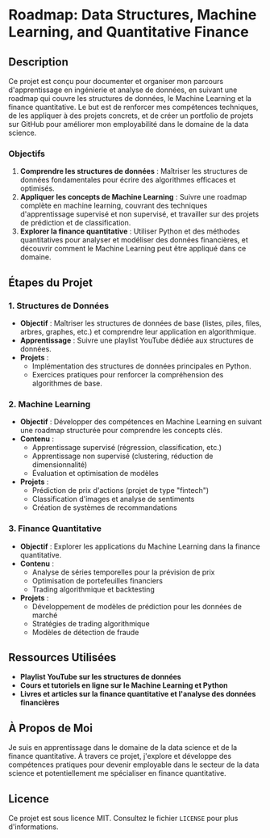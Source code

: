 # Roadmap: Data Structures, Machine Learning, and Quantitative Finance

## Description
Ce projet est conçu pour documenter et organiser mon parcours d'apprentissage en ingénierie et analyse de données, en suivant une roadmap qui couvre les structures de données, le Machine Learning et la finance quantitative. Le but est de renforcer mes compétences techniques, de les appliquer à des projets concrets, et de créer un portfolio de projets sur GitHub pour améliorer mon employabilité dans le domaine de la data science.

### Objectifs
1. **Comprendre les structures de données** : Maîtriser les structures de données fondamentales pour écrire des algorithmes efficaces et optimisés.
2. **Appliquer les concepts de Machine Learning** : Suivre une roadmap complète en machine learning, couvrant des techniques d'apprentissage supervisé et non supervisé, et travailler sur des projets de prédiction et de classification.
3. **Explorer la finance quantitative** : Utiliser Python et des méthodes quantitatives pour analyser et modéliser des données financières, et découvrir comment le Machine Learning peut être appliqué dans ce domaine.

## Étapes du Projet

### 1. Structures de Données
   - **Objectif** : Maîtriser les structures de données de base (listes, piles, files, arbres, graphes, etc.) et comprendre leur application en algorithmique.
   - **Apprentissage** : Suivre une playlist YouTube dédiée aux structures de données.
   - **Projets** :
     - Implémentation des structures de données principales en Python.
     - Exercices pratiques pour renforcer la compréhension des algorithmes de base.

### 2. Machine Learning
   - **Objectif** : Développer des compétences en Machine Learning en suivant une roadmap structurée pour comprendre les concepts clés.
   - **Contenu** :
     - Apprentissage supervisé (régression, classification, etc.)
     - Apprentissage non supervisé (clustering, réduction de dimensionnalité)
     - Évaluation et optimisation de modèles
   - **Projets** :
     - Prédiction de prix d'actions (projet de type "fintech")
     - Classification d'images et analyse de sentiments
     - Création de systèmes de recommandations

### 3. Finance Quantitative
   - **Objectif** : Explorer les applications du Machine Learning dans la finance quantitative.
   - **Contenu** :
     - Analyse de séries temporelles pour la prévision de prix
     - Optimisation de portefeuilles financiers
     - Trading algorithmique et backtesting
   - **Projets** :
     - Développement de modèles de prédiction pour les données de marché
     - Stratégies de trading algorithmique
     - Modèles de détection de fraude

## Ressources Utilisées
- **Playlist YouTube sur les structures de données**
- **Cours et tutoriels en ligne sur le Machine Learning et Python**
- **Livres et articles sur la finance quantitative et l'analyse des données financières**

## À Propos de Moi
Je suis en apprentissage dans le domaine de la data science et de la finance quantitative. À travers ce projet, j'explore et développe des compétences pratiques pour devenir employable dans le secteur de la data science et potentiellement me spécialiser en finance quantitative.

## Licence
Ce projet est sous licence MIT. Consultez le fichier `LICENSE` pour plus d'informations.
